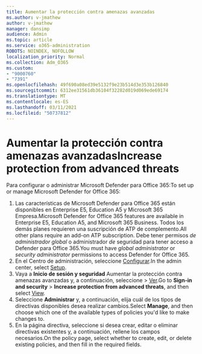 ```yaml
---
title: Aumentar la protección contra amenazas avanzadas
ms.author: v-jmathew
author: v-jmathew
manager: dansimp
audience: Admin
ms.topic: article
ms.service: o365-administration
ROBOTS: NOINDEX, NOFOLLOW
localization_priority: Normal
ms.collection: Adm_O365
ms.custom:
- "9000760"
- "7391"
ms.openlocfilehash: 49f690a08ed39e5132f9e23b514d3e353b126840
ms.sourcegitcommit: 6312ee31561db36104f32282d019d069ede69174
ms.translationtype: MT
ms.contentlocale: es-ES
ms.lasthandoff: 03/11/2021
ms.locfileid: "50737812"
---
```

# <a name="increase-protection-from-advanced-threats"></a><span data-ttu-id="61ec1-102">Aumentar la protección contra amenazas avanzadas</span><span class="sxs-lookup"><span data-stu-id="61ec1-102">Increase protection from advanced threats</span></span>

<span data-ttu-id="61ec1-103">Para configurar o administrar Microsoft Defender para Office 365:</span><span class="sxs-lookup"><span data-stu-id="61ec1-103">To set up or manage Microsoft Defender for Office 365:</span></span>

1. <span data-ttu-id="61ec1-104">Las características de Microsoft Defender para Office 365 están disponibles en Enterprise E5, Education A5 y Microsoft 365 Empresa.</span><span class="sxs-lookup"><span data-stu-id="61ec1-104">Microsoft Defender for Office 365 features are available in Enterprise E5, Education A5, and Microsoft 365 Business.</span></span> <span data-ttu-id="61ec1-105">Todos los demás planes requieren una suscripción de ATP de complemento.</span><span class="sxs-lookup"><span data-stu-id="61ec1-105">All other plans require an add-on ATP subscription.</span></span> <span data-ttu-id="61ec1-106">Debe tener permisos *de administrador global* o administrador *de* seguridad para tener acceso a Defender para Office 365.</span><span class="sxs-lookup"><span data-stu-id="61ec1-106">You must have *global administrator* or *security administrator* permissions to access Defender for Office 365.</span></span>
2. <span data-ttu-id="61ec1-107">En el Centro de administración, seleccione [Configurar](https://go.microsoft.com/fwlink/p/?linkid=2075721).</span><span class="sxs-lookup"><span data-stu-id="61ec1-107">In the admin center, select [Setup](https://go.microsoft.com/fwlink/p/?linkid=2075721).</span></span>
3. <span data-ttu-id="61ec1-108">Vaya a **Inicio de sesión y seguridad** Aumentar la protección contra amenazas avanzadas y, a continuación, seleccione  >   [Ver](https://go.microsoft.com/fwlink/?linkid=2109302).</span><span class="sxs-lookup"><span data-stu-id="61ec1-108">Go to **Sign-in and security** > **Increase protection from advanced threats**, and then select [View](https://go.microsoft.com/fwlink/?linkid=2109302).</span></span>
4. <span data-ttu-id="61ec1-109">Seleccione **Administrar** y, a continuación, elija cuál de los tipos de directivas disponibles desea realizar cambios.</span><span class="sxs-lookup"><span data-stu-id="61ec1-109">Select **Manage**, and then choose which one of the available types of policies you'd like to make changes to.</span></span>
5. <span data-ttu-id="61ec1-110">En la página directiva, seleccione si desea crear, editar o eliminar directivas existentes y, a continuación, rellene los campos necesarios.</span><span class="sxs-lookup"><span data-stu-id="61ec1-110">On the policy page, select whether to create, edit, or delete existing policies, and then fill in the required fields.</span></span>

